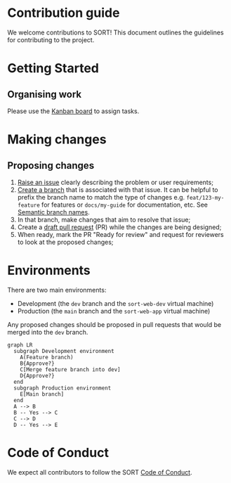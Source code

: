 # Contribution guide

We welcome contributions to SORT! This document outlines the guidelines for contributing to the project.

# Getting Started

## Organising work

Please use the [Kanban board](https://github.com/orgs/RSE-Sheffield/projects/19) to assign tasks.

# Making changes

## Proposing changes

1. [Raise an issue](https://github.com/RSE-Sheffield/SORT/issues/new?template=Blank+issue) clearly describing the problem or user requirements;
2. [Create a branch](https://docs.github.com/en/issues/tracking-your-work-with-issues/using-issues/creating-a-branch-for-an-issue) that is associated with that issue. It can be helpful to prefix the branch name to match the type of changes e.g. `feat/123-my-feature` for features or `docs/my-guide` for documentation, etc. See [Semantic branch names](https://damiandabrowski.medium.com/semantic-branch-names-and-commit-messages-3ac38a6fcbb6).
3. In that branch, make changes that aim to resolve that issue;
4. Create a [draft pull request](https://docs.github.com/en/pull-requests/collaborating-with-pull-requests/proposing-changes-to-your-work-with-pull-requests/about-pull-requests#draft-pull-requests) (PR) while the changes are being designed;
5. When ready, mark the PR "Ready for review" and request for reviewers to look at the proposed changes;

# Environments

There are two main environments:

- Development (the `dev` branch and the `sort-web-dev` virtual machine)
- Production (the `main` branch and the `sort-web-app` virtual machine)

Any proposed changes should be proposed in pull requests that would be merged into the `dev` branch.

```mermaid
graph LR
  subgraph Development environment
    A(Feature branch)
    B{Approve?}
    C[Merge feature branch into dev]
    D{Approve?}
  end
  subgraph Production environment
    E[Main branch]
  end
  A --> B
  B -- Yes --> C
  C --> D
  D -- Yes --> E
```

# Code of Conduct

We expect all contributors to follow the SORT [Code of Conduct](CODE_OF_CONDUCT.md).
